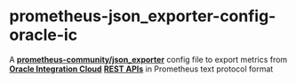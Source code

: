 # prometheus-json_exporter-config-oracle-ic
A **[prometheus-community/json_exporter](https://github.com/prometheus-community/json_exporter)** config file to export metrics from **[Oracle Integration Cloud](https://www.oracle.com/it/integration/)** **[REST APIs](https://docs.oracle.com/en/cloud/paas/integration-cloud/rest-api)** in Prometheus text protocol format 
